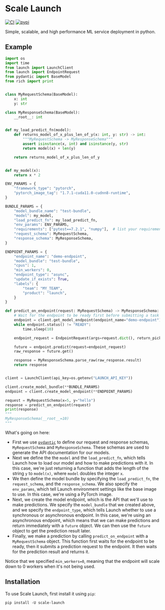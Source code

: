 # Scale Launch

[![CI](https://circleci.com/gh/scaleapi/launch-python-client.svg?style=svg&circle-token=eda1331496e2d7cbda8fb1787c610f02e8f9667a)](https://circleci.com/gh/scaleapi/launch-python-client)
[![pypi](https://img.shields.io/pypi/v/scale-launch.svg)](https://pypi.python.org/pypi/scale-launch)

Simple, scalable, and high performance ML service deployment in python.

## Example

```py title="Launch Usage"
import os
import time
from launch import LaunchClient
from launch import EndpointRequest
from pydantic import BaseModel
from rich import print


class MyRequestSchema(BaseModel):
    x: int
    y: str

class MyResponseSchema(BaseModel):
    __root__: int


def my_load_predict_fn(model):
    def returns_model_of_x_plus_len_of_y(x: int, y: str) -> int:
        """MyRequestSchema -> MyResponseSchema"""
        assert isinstance(x, int) and isinstance(y, str)
        return model(x) + len(y)

    return returns_model_of_x_plus_len_of_y


def my_model(x):
    return x * 2

ENV_PARAMS = {
    "framework_type": "pytorch",
    "pytorch_image_tag": "1.7.1-cuda11.0-cudnn8-runtime",
}

BUNDLE_PARAMS = {
    "model_bundle_name": "test-bundle",
    "model": my_model,
    "load_predict_fn": my_load_predict_fn,
    "env_params": ENV_PARAMS,
    "requirements": ["pytest==7.2.1", "numpy"],  # list your requirements here
    "request_schema": MyRequestSchema,
    "response_schema": MyResponseSchema,
}

ENDPOINT_PARAMS = {
    "endpoint_name": "demo-endpoint",
    "model_bundle": "test-bundle",
    "cpus": 1,
    "min_workers": 0,
    "endpoint_type": "async",
    "update_if_exists": True,
    "labels": {
        "team": "MY_TEAM",
        "product": "launch",
    }
}

def predict_on_endpoint(request: MyRequestSchema) -> MyResponseSchema:
    # Wait for the endpoint to be ready first before submitting a task
    endpoint = client.get_model_endpoint(endpoint_name="demo-endpoint")
    while endpoint.status() != "READY":
        time.sleep(10)

    endpoint_request = EndpointRequest(args=request.dict(), return_pickled=False)

    future = endpoint.predict(request=endpoint_request)
    raw_response = future.get()

    response = MyResponseSchema.parse_raw(raw_response.result)
    return response


client = LaunchClient(api_key=os.getenv("LAUNCH_API_KEY"))

client.create_model_bundle(**BUNDLE_PARAMS)
endpoint = client.create_model_endpoint(**ENDPOINT_PARAMS)

request = MyRequestSchema(x=5, y="hello")
response = predict_on_endpoint(request)
print(response)
"""
MyResponseSchema(__root__=10)
"""
```

What's going on here:

* First we use [`pydantic`](https://github.com/pydantic/pydantic) to define our request and response
  schemas, `MyRequestSchema` and `MyResponseSchema`. These schemas are used to generate the API
  documentation for our models.
* Next we define the the `model` and the `load_predict_fn`, which tells Launch
  how to load our model and how to make predictions with it. In this case,
  we're just returning a function that adds the length of the string `y` to 
  `model(x)`, where `model` doubles the integer `x`.
* We then define the model bundle by specifying the `load_predict_fn`, the `request_schema`, and the
  `response_schema`. We also specify the `env_params`, which tell Launch environment settings like 
  the base image to use. In this case, we're using a PyTorch image.
* Next, we create the model endpoint, which is the API that we'll use to make predictions. We
  specify the `model_bundle` that we created above, and we specify the `endpoint_type`, which tells
  Launch whether to use a synchronous or asynchronous endpoint. In this case, we're using an
  asynchronous endpoint, which means that we can make predictions and return immediately with a
  `future` object. We can then use the `future` object to get the prediction result later.
* Finally, we make a prediction by calling `predict_on_endpoint` with a `MyRequestSchema` object.
  This function first waits for the endpoint to be ready, then it submits a prediction request to
  the endpoint. It then waits for the prediction result and returns it.

Notice that we specified `min_workers=0`, meaning that the endpoint will scale down to 0 workers
when it's not being used.

## Installation

To use Scale Launch, first install it using `pip`:

```commandline title="Installation"
pip install -U scale-launch
```
